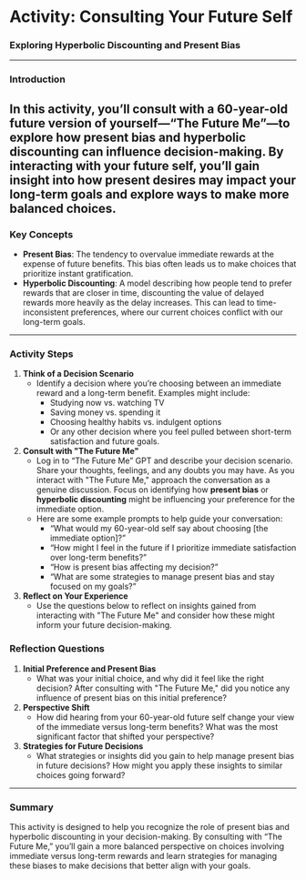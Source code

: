 # **Activity: Consulting Your Future Self**

### **Exploring Hyperbolic Discounting and Present Bias**
---
### **Introduction**
In this activity, you’ll consult with a 60-year-old future version of yourself—“The Future Me”—to explore how **present bias** and **hyperbolic discounting** can influence decision-making. By interacting with your future self, you’ll gain insight into how present desires may impact your long-term goals and explore ways to make more balanced choices.
---
### **Key Concepts**
- **Present Bias**: The tendency to overvalue immediate rewards at the expense of future benefits. This bias often leads us to make choices that prioritize instant gratification.
- **Hyperbolic Discounting**: A model describing how people tend to prefer rewards that are closer in time, discounting the value of delayed rewards more heavily as the delay increases. This can lead to time-inconsistent preferences, where our current choices conflict with our long-term goals.
---

### **Activity Steps**
1. **Think of a Decision Scenario**
   - Identify a decision where you’re choosing between an immediate reward and a long-term benefit. Examples might include:
     - Studying now vs. watching TV
     - Saving money vs. spending it
     - Choosing healthy habits vs. indulgent options
     - Or any other decision where you feel pulled between short-term satisfaction and future goals.
2. **Consult with "The Future Me"**
   - Log in to “The Future Me” GPT and describe your decision scenario. Share your thoughts, feelings, and any doubts you may have. As you interact with "The Future Me," approach the conversation as a genuine discussion. Focus on identifying how **present bias** or **hyperbolic discounting** might be influencing your preference for the immediate option.
   - Here are some example prompts to help guide your conversation:
     - “What would my 60-year-old self say about choosing [the immediate option]?”
     - “How might I feel in the future if I prioritize immediate satisfaction over long-term benefits?”
     - “How is present bias affecting my decision?”
     - “What are some strategies to manage present bias and stay focused on my goals?”
3. **Reflect on Your Experience**
   - Use the questions below to reflect on insights gained from interacting with "The Future Me" and consider how these might inform your future decision-making.

### **Reflection Questions**
1. **Initial Preference and Present Bias**  
   - What was your initial choice, and why did it feel like the right decision? After consulting with "The Future Me," did you notice any influence of present bias on this initial preference?
2. **Perspective Shift**  
   - How did hearing from your 60-year-old future self change your view of the immediate versus long-term benefits? What was the most significant factor that shifted your perspective?
3. **Strategies for Future Decisions**  
   - What strategies or insights did you gain to help manage present bias in future decisions? How might you apply these insights to similar choices going forward?
---
### **Summary**
This activity is designed to help you recognize the role of present bias and hyperbolic discounting in your decision-making. By consulting with “The Future Me,” you’ll gain a more balanced perspective on choices involving immediate versus long-term rewards and learn strategies for managing these biases to make decisions that better align with your goals.
